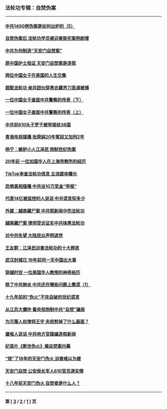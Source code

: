 ### 法轮功专辑：自焚伪案
---
#### [中共1400例伪案是如何出炉的（5）](../../pages/nf5562/n13226831.md?03140430) 
#### [自焚伪案后 法轮功学员被迫害致死案例剧增](../../pages/nf5562/n13190600.md?03140430) 
#### [中共为何制造“天安门自焚案”](../../pages/nf5562/n13183270.md?03140430) 
#### [原中国护士指证 天安门自焚案是造假](../../pages/nf5562/n13172289.md?03140430) 
#### [两位中国女子在美国的人生交集](../../pages/nf5562/n13156138.md?03140430) 
#### [栽赃法轮功 亲共团伙穿黑衣藏界刀高调被捕](../../pages/nf5562/n13073780.md?03140430) 
#### [一位中国女子直面中共警察的传奇（下）](../../pages/nf5562/n12989706.md?03140430) 
#### [一位中国女子直面中共警察的传奇（上）](../../pages/nf5562/n12985072.md?03140430) 
#### [中共前610头子罗干被举报给38国](../../pages/nf5562/n12975419.md?03140430) 
#### [青海电视插播 张荣娟20年冤狱又加刑2年](../../pages/nf5562/n12738166.md?03140430) 
#### [杨宁：嫉妒小人江泽民 炮制世纪伪案](../../pages/nf5562/n12724108.md?03140430) 
#### [20年前 一位加国华人在上海劳教所的经历](../../pages/nf5562/n12707932.md?03140430) 
#### [TikTok审查法轮功信息 主流媒体曝光](../../pages/nf5562/n12362336.md?03140430) 
#### [恐惧真相插播 中共设10万奖金“举报”](../../pages/nf5562/n12306396.md?03140430) 
#### [代表14亿被监控的人说话 中共谎言知多少](../../pages/nf5562/n12297484.md?03140430) 
#### [外媒：越南藏尸案 中共假新闻中伤法轮功](../../pages/nf5562/n12264411.md?03140430) 
#### [越南藏尸案 律师受访证实中共抹黑法轮功](../../pages/nf5562/n12261878.md?03140430) 
#### [对中共失望 大陆民众声明退党](../../pages/nf5562/n12187315.md?03140430) 
#### [王友群：江泽民迫害法轮功的十大罪恶](../../pages/nf5562/n12169074.md?03140430) 
#### [武汉封城日 19年前同一天中国出大事](../../pages/nf5562/n12150901.md?03140430) 
#### [穿越时空  一位美国华人教授的神奇经历](../../pages/nf5562/n12097460.md?03140430) 
#### [除了中共肺炎 中共还在哪些问题上撒谎（1）](../../pages/nf5562/n11955770.md?03140430) 
#### [十九年前的“伪火”不攻自破的世纪谎言](../../pages/nf5562/n11813238.md?03140430) 
#### [从江苏大爆炸 看央视炮制中共“自焚”骗局](../../pages/nf5562/n11140275.md?03140430) 
#### [为污蔑人权律师王宇 央视剪掉了什么画面？](../../pages/nf5562/n11130142.md?03140430) 
#### [聋哑人说话 中共地方官媒编造假新闻](../../pages/nf5562/n11006067.md?03140430) 
#### [纪录片《欺世伪火》揭自焚案内幕](../../pages/nf5562/n11002664.md?03140430) 
#### [“烧”了18年的天安门伪火 迫害难以为继](../../pages/nf5562/n10996660.md?03140430) 
#### [天安门自焚 公安局长军人610官员道实情](../../pages/nf5562/n10997098.md?03140430) 
#### [十八年前天安门伪火 自焚者是什么人？](../../pages/nf5562/n10996556.md?03140430) 

---
#### 第 [ [3](./3.md?03140430) / [2](./2.md?03140430) / [1](./1.md?03140430) ] 页
